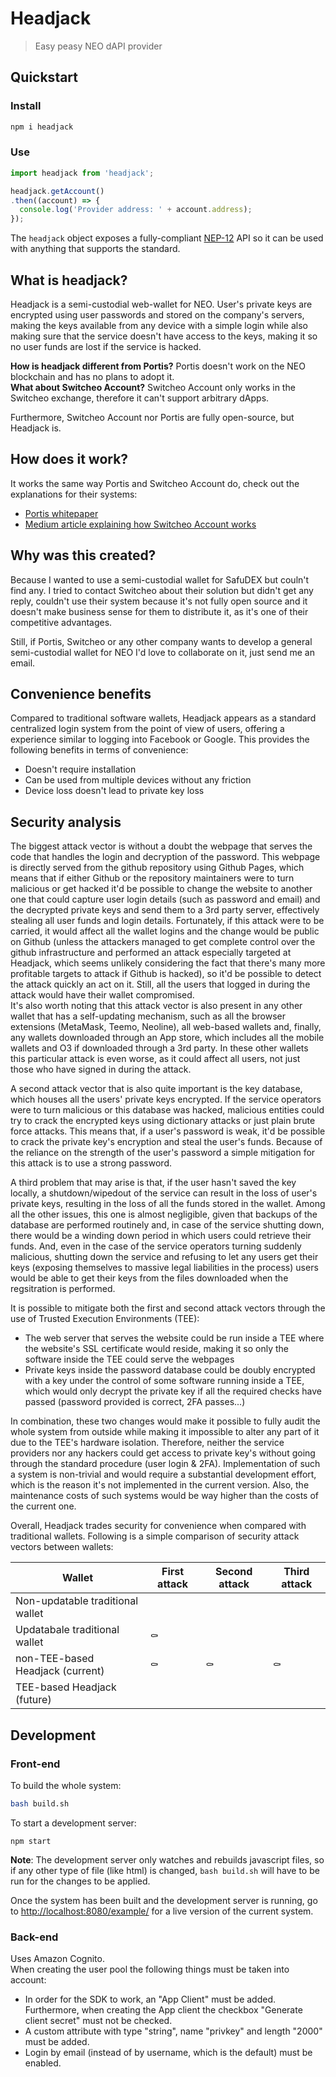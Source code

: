# Headjack
> Easy peasy NEO dAPI provider

## Quickstart

### Install
```bash
npm i headjack
```

### Use
```js
import headjack from 'headjack';

headjack.getAccount()
.then((account) => {
  console.log('Provider address: ' + account.address);
});
```

The `headjack` object exposes a fully-compliant [NEP-12](https://github.com/nickfujita/proposals/blob/dapp-api/nep-12.mediawiki) API so it can be used with anything that supports the standard.

## What is headjack?
Headjack is a semi-custodial web-wallet for NEO. User's private keys are encrypted using user passwords and stored on the company's servers, making the keys available from any device with a simple login while also making sure that the service doesn't have access to the keys, making it so no user funds are lost if the service is hacked.

**How is headjack different from Portis?** Portis doesn't work on the NEO blockchain and has no plans to adopt it.  
**What about Switcheo Account?** Switcheo Account only works in the Switcheo exchange, therefore it can't support arbitrary dApps.

Furthermore, Switcheo Account nor Portis are fully open-source, but Headjack is.

## How does it work?
It works the same way Portis and Switcheo Account do, check out the explanations for their systems:
- [Portis whitepaper](https://assets.portis.io/white-paper/latest.pdf)
- [Medium article explaining how Switcheo Account works](https://medium.com/switcheo/switcheo-discovery-how-switcheo-account-actually-works-1c702bb77b16)

## Why was this created?
Because I wanted to use a semi-custodial wallet for SafuDEX but couln't find any. I tried to contact Switcheo about their solution but didn't get any reply, couldn't use their system because it's not fully open source and it doesn't make business sense for them to distribute it, as it's one of their competitive advantages.

Still, if Portis, Switcheo or any other company wants to develop a general semi-custodial wallet for NEO I'd love to collaborate on it, just send me an email.

## Convenience benefits
Compared to traditional software wallets, Headjack appears as a standard centralized login system from the point of view of users, offering a experience similar to logging into Facebook or Google. This provides the following benefits in terms of convenience:
- Doesn't require installation
- Can be used from multiple devices without any friction
- Device loss doesn't lead to private key loss

## Security analysis

The biggest attack vector is without a doubt the webpage that serves the code that handles the login and decryption of the password. This webpage is directly served from the github repository using Github Pages, which means that if either Github or the repository maintainers were to turn malicious or get hacked it'd be possible to change the website to another one that could capture user login details (such as password and email) and the decrypted private keys and send them to a 3rd party server, effectively stealing all user funds and login details. Fortunately, if this attack were to be carried, it would affect all the wallet logins and the change would be public on Github (unless the attackers managed to get complete control over the github infrastructure and performed an attack especially targeted at Headjack, which seems unlikely considering the fact that there's many more profitable targets to attack if Github is hacked), so it'd be possible to detect the attack quickly an act on it. Still, all the users that logged in during the attack would have their wallet compromised.  
It's also worth noting that this attack vector is also present in any other wallet that has a self-updating mechanism, such as all the browser extensions (MetaMask, Teemo, Neoline), all web-based wallets and, finally, any wallets downloaded through an App store, which includes all the mobile wallets and O3 if downloaded through a 3rd party. In these other wallets this particular attack is even worse, as it could affect all users, not just those who have signed in during the attack.

A second attack vector that is also quite important is the key database, which houses all the users' private keys encrypted. If the service operators were to turn malicious or this database was hacked, malicious entities could try to crack the encrypted keys using dictionary attacks or just plain brute force attacks. This means that, if a user's password is weak, it'd be possible to crack the private key's encryption and steal the user's funds. Because of the reliance on the strength of the user's password a simple mitigation for this attack is to use a strong password.

A third problem that may arise is that, if the user hasn't saved the key locally, a shutdown/wipedout of the service can result in the loss of user's private keys, resulting in the loss of all the funds stored in the wallet. Among all the other issues, this one is almost negligible, given that backups of the database are performed routinely and, in case of the service shutting down, there would be a winding down period in which users could retrieve their funds. And, even in the case of the service operators turning suddenly malicious, shutting down the service and refusing to let any users get their keys (exposing themselves to massive legal liabilities in the process) users would be able to get their keys from the files downloaded when the regsitration is performed.

It is possible to mitigate both the first and second attack vectors through the use of Trusted Execution Environments (TEE):      
- The web server that serves the website could be run inside a TEE where the website's SSL certificate would reside, making it so only the software inside the TEE could serve the webpages
- Private keys inside the password database could be doubly encrypted with a key under the control of some software running inside a TEE, which would only decrypt the private key if all the required checks have passed (password provided is correct, 2FA passes...)

In combination, these two changes would make it possible to fully audit the whole system from outside while making it impossible to alter any part of it due to the TEE's hardware isolation. Therefore, neither the service providers nor any hackers could get access to private key's without going through the standard procedure (user login & 2FA).
Implementation of such a system is non-trivial and would require a substantial development effort, which is the reason it's not implemented in the current version. Also, the maintenance costs of such systems would be way higher than the costs of the current one.

Overall, Headjack trades security for convenience when compared with traditional wallets. Following is a simple comparison of security attack vectors between wallets:

|           Wallet                 | First attack | Second attack | Third attack |
|----------------------------------|--------------|---------------|--------------|
| Non-updatable traditional wallet |              |               |              |
| Updatabale traditional wallet    |      ⚰️       |               |              |
| non-TEE-based Headjack (current) |      ⚰️       |       ⚰️       |       ⚰️      |
| TEE-based Headjack (future)      |              |               |              |

## Development

### Front-end

To build the whole system:
```bash
bash build.sh
```

To start a development server:
```
npm start
```

**Note**: The development server only watches and rebuilds javascript files, so if any other type of file (like html) is changed, `bash build.sh` will have to be run for the changes to be applied.

Once the system has been built and the development server is running, go to <http://localhost:8080/example/> for a live version of the current system.

### Back-end

Uses Amazon Cognito.  
When creating the user pool the following things must be taken into account:
- In order for the SDK to work, an "App Client" must be added. Furthermore, when creating the App client the checkbox "Generate client secret" must not be checked.
- A custom attribute with type "string", name "privkey" and length "2000" must be added.
- Login by email (instead of by username, which is the default) must be enabled.

